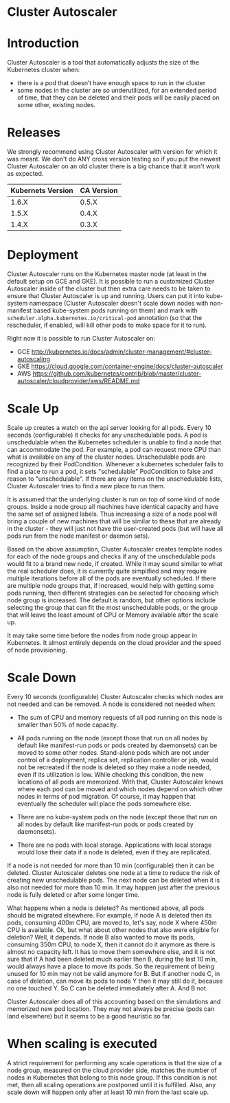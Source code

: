 # Cluster Autoscaler

# Introduction

Cluster Autoscaler is a tool that automatically adjusts the size of the Kubernetes cluster when:
* there is a pod that doesn’t have enough space to run in the cluster
* some nodes in the cluster are so underutilized, for an extended period of time, 
that they can be deleted and their pods will be easily placed on some other, existing nodes.  

# Releases

We strongly recommend using Cluster Autoscaler with version for which it was meant. We don't 
do ANY cross version testing so if you put the newest Cluster Autoscaler on an old cluster
there is a big chance that it won't work as expected.

| Kubernets Version  | CA Version   |
|--------|--------|
| 1.6.X  | 0.5.X  |
| 1.5.X  | 0.4.X  |
| 1.4.X  | 0.3.X  |

# Deployment

Cluster Autoscaler runs on the Kubernetes master node (at least in the default setup on GCE and GKE). 
It is possible to run a customized Cluster Autoscaler inside of the cluster but then extra care needs
to be taken to ensure that Cluster Autoscaler is up and running. Users can put it into kube-system
namespace (Cluster Autoscaler doesn't scale down nodes with non-manifest based kube-system pods running
on them) and mark with `scheduler.alpha.kubernetes.io/critical-pod` annotation (so that the rescheduler, 
if enabled, will kill other pods to make space for it to run). 

Right now it is possible to run Cluster Autoscaler on:
* GCE http://kubernetes.io/docs/admin/cluster-management/#cluster-autoscaling
* GKE https://cloud.google.com/container-engine/docs/cluster-autoscaler
* AWS https://github.com/kubernetes/contrib/blob/master/cluster-autoscaler/cloudprovider/aws/README.md

# Scale Up

Scale up creates a watch on the api server looking for all pods. Every 10 seconds (configurable)
it checks for any unschedulable pods. A pod is unschedulable when the Kubernetes scheduler is unable
to find a node that can accommodate the pod. For example, a pod can request more CPU than what is 
available on any of the cluster nodes. Unschedulable pods are recognized by their PodCondition. 
Whenever a kubernetes scheduler fails to find a place to run a pod, it sets "schedulable" 
PodCondition to false and reason to "unschedulable". If there are any items on the unschedulable 
lists, Cluster Autoscaler tries to find a new place to run them. 

It is assumed that the underlying cluster is run on top of some kind of node groups.
Inside a node group all machines have identical capacity and have the same set of assigned labels. 
Thus increasing a size of a node pool will bring a couple of new machines that will be similar 
to these that are already in the cluster - they will just not have the user-created pods (but 
will have all pods run from the node manifest or daemon sets). 

Based on the above assumption, Cluster Autoscaler creates template nodes for each of the 
node groups and checks if any of the unschedulable pods would fit to a brand new node, if created.
While it may sound similar to what the real scheduler does, it is currently quite simplified and 
may require multiple iterations before all of the pods are eventually scheduled.
If there are multiple node groups that, if increased, would help with getting some pods running, 
then different strategies can be selected for choosing which node group is increased. The default is
random, but other options include selecting the group that can fit the most unschedulable pods,
or the group that will leave the least amount of CPU or Memory available after the scale up.

It may take some time before the nodes from node group appear in Kubernetes. It almost entirely 
depends on the cloud provider and the speed of node provisioning.

# Scale Down

Every 10 seconds (configurable) Cluster Autoscaler checks which nodes are not needed and can 
be removed. A node is considered not needed when:

* The sum of CPU and memory requests of all pod running on this node is smaller than 50% of node
capacity.

* All pods running on the node (except those that run on all nodes by default like manifest-run pods
or pods created by daemonsets) can be moved to some other nodes. Stand-alone pods which are not
under control of a deployment, replica set, replication controller or job, would not be recreated
if the node is deleted so they make a node needed, even if its utilization is low. While 
checking this condition, the new locations of all pods are memorized. With that, Cluster Autoscaler
knows where each pod can be moved and which nodes depend on which other nodes in terms of 
pod migration. Of course, it may happen that eventually the scheduler will place the pods 
somewhere else. 

* There are no kube-system pods on the node (except theoe that run on all nodes by default like 
manifest-run pods or pods created by daemonsets).

* There are no pods with local storage. Applications with local storage would lose their 
data if a node is deleted, even if they are replicated.

If a node is not needed for more than 10 min (configurable) then it can be deleted. Cluster Autoscaler
deletes one node at a time to reduce the risk of creating new unschedulable pods. The next node 
can be deleted when it is also not needed for more than 10 min. It may happen just after
the previous node is fully deleted or after some longer time.

What happens when a node is deleted? As mentioned above, all pods should be migrated elsewhere.
For example, if node A is deleted then its pods, consuming 400m CPU, are moved to, let's say, node
X where 450m CPU is available. Ok, but what about other nodes that also were eligible for deletion? Well,
it depends. If node B also wanted to move its pods, consuming 350m CPU, to node X, then it cannot 
do it anymore as there is almost no capacity left. It has to move them somewhere else, and it is not sure that
if A had been deleted much earlier then B, during the last 10 min, would always have a place to
move its pods. So the requirement of being unused for 10 min may not be valid anymore for B. 
But if another node C, in case of deletion, can move its pods to node Y then it 
may still do it, because no one touched Y. So C can be deleted immediately after A. And B not. 

Cluster Autoscaler does all of this accounting based on the simulations and memorized new pod location.
They may not always be precise (pods can land elsewhere) but it seems to be a good heuristic so far.


# When scaling is executed

A strict requirement for performing any scale operations is that the size of a node group,
measured on the cloud provider side, matches the number of nodes in Kubernetes that belong to this 
node group. If this condition is not met, then all scaling operations are postponed until it is 
fulfilled. 
Also, any scale down will happen only after at least 10 min from the last scale up.
